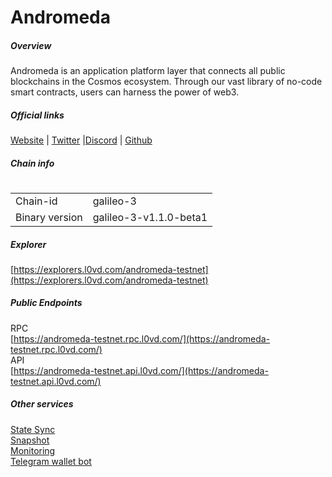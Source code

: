 # Andromeda


##### Overview
Andromeda is an application platform layer that connects all public blockchains in the Cosmos ecosystem. Through our vast library of no-code smart contracts, users can harness the power of web3.

##### Official links
[Website](https://www.andromedaprotocol.io/) | [Twitter](https://twitter.com/andromedaprot) |[Discord](https://discord.gg/EtSRGbPEXP) | [Github](https://github.com/andromedaprotocol)

##### Chain info
#
|  |  |
| ------ | ------ |
| Chain-id | galileo-3 |
| Binary version | galileo-3-v1.1.0-beta1 |

##### Explorer
[https://explorers.l0vd.com/andromeda-testnet](https://explorers.l0vd.com/andromeda-testnet)

##### Public Endpoints
RPC <br />
[https://andromeda-testnet.rpc.l0vd.com/](https://andromeda-testnet.rpc.l0vd.com/) <br />
API <br />
[https://andromeda-testnet.api.l0vd.com/](https://andromeda-testnet.api.l0vd.com/) <br />


##### Other services
[State Sync]() <br />
[Snapshot]() <br />
[Monitoring]() <br />
[Telegram wallet bot]() <br />
